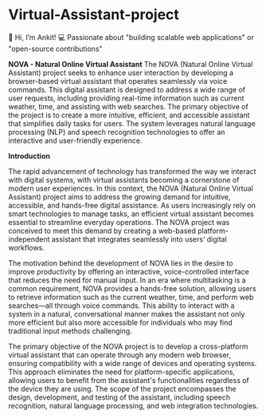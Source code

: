 # Virtual-Assistant-project
👋 Hi, I’m Ankit! 💻 Passionate about "building scalable web applications" or "open-source contributions"

**NOVA - Natural Online Virtual Assistant**
The NOVA (Natural Online Virtual Assistant) project seeks to enhance user interaction by developing a browser-based virtual assistant that operates seamlessly via voice commands. This digital assistant is designed to address a wide range of user requests, including providing real-time information such as current weather, time, and assisting with web searches. The primary objective of the project is to create a more intuitive, efficient, and accessible assistant that simplifies daily tasks for users. The system leverages natural language processing (NLP) and speech recognition technologies to offer an interactive and user-friendly experience.

**Introduction** 

The rapid advancement of technology has transformed the way we interact with digital systems, with virtual assistants becoming a cornerstone of modern user experiences. In this context, the NOVA (Natural Online Virtual Assistant) project aims to address the growing demand for intuitive, accessible, and hands-free digital assistance. As users increasingly rely on smart technologies to manage tasks, an efficient virtual assistant becomes essential to streamline everyday operations. The NOVA project was conceived to meet this demand by creating a web-based platform-independent assistant that integrates seamlessly into users’ digital workflows.

The motivation behind the development of NOVA lies in the desire to improve productivity by offering an interactive, voice-controlled interface that reduces the need for manual input. In an era where multitasking is a common requirement, NOVA provides a hands-free solution, allowing users to retrieve information such as the current weather, time, and perform web searches—all through voice commands. This ability to interact with a system in a natural, conversational manner makes the assistant not only more efficient but also more accessible for individuals who may find traditional input methods challenging.

The primary objective of the NOVA project is to develop a cross-platform virtual assistant that can operate through any modern web browser, ensuring compatibility with a wide range of devices and operating systems. This approach eliminates the need for platform-specific applications, allowing users to benefit from the assistant's functionalities regardless of the device they are using. The scope of the project encompasses the design, development, and testing of the assistant, including speech recognition, natural language processing, and web integration technologies.

